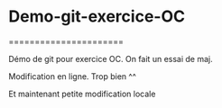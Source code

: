 # Demo-git-exercice-OC
======================

Démo de git pour exercice OC. On fait un essai de maj.

Modification en ligne. Trop bien ^^


Et maintenant petite modification locale